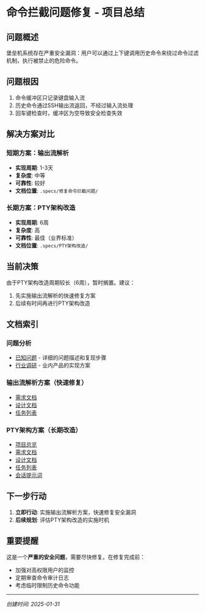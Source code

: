 # 命令拦截问题修复 - 项目总结

## 问题概述
堡垒机系统存在严重安全漏洞：用户可以通过上下键调用历史命令来绕过命令过滤机制，执行被禁止的危险命令。

## 问题根因
1. 命令缓冲区只记录键盘输入流
2. 历史命令通过SSH输出流返回，不经过输入流处理
3. 回车键检查时，缓冲区为空导致安全检查失效

## 解决方案对比

### 短期方案：输出流解析
- **实现周期**: 1-3天
- **复杂度**: 中等
- **可靠性**: 较好
- **文档位置**: `.specs/修复命令拦截问题/`

### 长期方案：PTY架构改造
- **实现周期**: 6周
- **复杂度**: 高
- **可靠性**: 最佳（业界标准）
- **文档位置**: `.specs/PTY架构改造/`

## 当前决策
由于PTY架构改造周期较长（6周），暂时搁置。建议：
1. 先实施输出流解析的快速修复方案
2. 后续有时间再进行PTY架构改造

## 文档索引

### 问题分析
- [已知问题](./known-issues.md) - 详细的问题描述和复现步骤
- [行业调研](./industry-research.md) - 业内产品的实现方案

### 输出流解析方案（快速修复）
- [需求文档](./requirements.md)
- [设计文档](./design.md)
- [任务列表](./tasks.md)

### PTY架构方案（长期改造）
- [项目总览](../PTY架构改造/README.md)
- [需求文档](../PTY架构改造/requirements.md)
- [设计文档](../PTY架构改造/design.md)
- [任务列表](../PTY架构改造/tasks.md)
- [会话提示词](../PTY架构改造/next-session-prompt.md)

## 下一步行动
1. **立即行动**: 实施输出流解析方案，快速修复安全漏洞
2. **后续规划**: 评估PTY架构改造的实施时机

## 重要提醒
这是一个**严重的安全问题**，需要尽快修复。在修复完成前：
- 加强对高权限用户的监控
- 定期审查命令审计日志
- 考虑临时限制历史命令功能

---
*创建时间: 2025-01-31*